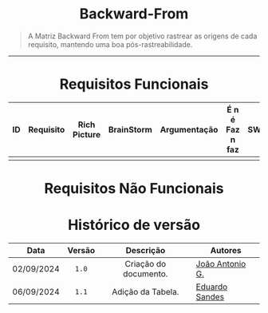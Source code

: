 <center>

# Backward-From

</center>

> A Matriz Backward From tem por objetivo rastrear as origens de cada requisito, mantendo uma boa pós-rastreabilidade.

---

<center>

# Requisitos Funcionais

| ID  | Requisito | Rich Picture | BrainStorm | Argumentação | É n é Faz n faz | SWOT | Sobre QA | Personas | Jornadas de Usuário | Análise de Protocolo | Observação | FURPS+ | Cenários | Casos de Uso | ES  | Ágil Backlog | Ágil US's | NFR | i*  |
| --- | --------- | ------------ | ---------- | ------------ | --------------- | ---- | -------- | -------- | ------------------- | -------------------- | ---------- | ------ | -------- | ------------ | --- | ------------ | --------- | --- | --- |
|     |           |              |            |              |                 |      |          |          |                     |                      |            |        |          |              |     |              |           |     |     |
# Requisitos Não Funcionais

</center>

<center>

# Histórico de versão

</center>

<div style="margin: 0 auto; width: fit-content;">

|    Data    | Versão |       Descrição       | Autores                                            |
| :--------: | :----: | :-------------------: | -------------------------------------------------- |
| 02/09/2024 | `1.0`  | Criação do documento. | [João Antonio G.](https://github.com/joaoseisei)   |
| 06/09/2024 | `1.1`  |   Adição da Tabela.   | [Eduardo Sandes](https://github.com/DiceRunner714) |

</div>